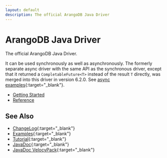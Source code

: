 ```yaml
---
layout: default
description: The official ArangoDB Java Driver
---
```

# ArangoDB Java Driver

The official ArangoDB Java Driver.

It can be used synchronously as well as asynchronously. The formerly separate async
driver with the same API as the synchronous driver, except that it returned a
`CompletableFuture<T>` instead of the result `T` directly, was merged into this
driver in version 6.2.0. See
[async examples](https://github.com/arangodb/arangodb-java-driver/tree/master/src/test/java/com/arangodb/async/example){:target="_blank"}.

- [Getting Started](java-getting-started.html)
- [Reference](java-reference.html)

## See Also

- [ChangeLog](https://raw.githubusercontent.com/arangodb/arangodb-java-driver/master/ChangeLog.md){:target="_blank"}
- [Examples](https://github.com/arangodb/arangodb-java-driver/tree/master/src/test/java/com/arangodb/example){:target="_blank"}
- [Tutorial](https://www.arangodb.com/tutorials/tutorial-sync-java-driver/){:target="_blank"}
- [JavaDoc](http://arangodb.github.io/arangodb-java-driver/){:target="_blank"}
- [JavaDoc VelocyPack](http://arangodb.github.io/java-velocypack/){:target="_blank"}
